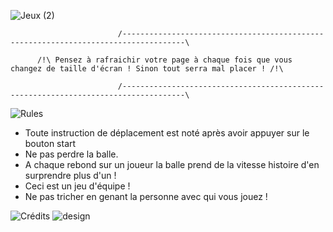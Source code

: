 
![Jeux (2)](https://github.com/Daosre/Pong-Brothers/assets/161069654/d1cc4808-a23e-4be4-a0e9-7e30e154aa09)

                            /------------------------------------------------------------------------------------\
                                    
          /!\ Pensez à rafraichir votre page à chaque fois que vous changez de taille d'écran ! Sinon tout serra mal placer ! /!\
                  
                            /------------------------------------------------------------------------------------\

![Rules](https://github.com/Daosre/Pong-Brothers/assets/161069654/021f5128-ffa9-4fe5-9598-99a8c34500d7)

  - Toute instruction de déplacement est noté après avoir appuyer sur le bouton start
  - Ne pas perdre la balle.
  - A chaque rebond sur un joueur la balle prend de la vitesse histoire d'en surprendre plus d'un !
  - Ceci est un jeu d'équipe !
  - Ne pas tricher en genant la personne avec qui vous jouez !


![Crédits](https://github.com/Daosre/Pong-Brothers/assets/161069654/37f42b28-7611-4749-88e4-c0907458d1e6)
![design](https://github.com/Daosre/Pong-Brothers/assets/161069654/3c4c61f3-9dab-4ffc-90de-c2d25410a20b)

